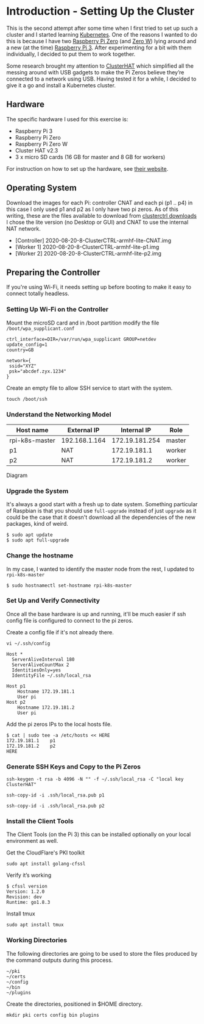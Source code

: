 # Introduction - Setting Up the Cluster
This is the second attempt after some time when I first tried to set up such a cluster and I started learning [Kubernetes](https://kubernetes.io/). One of the reasons I wanted to do this is because I have two [Raspberry Pi Zero](https://www.raspberrypi.org/products/raspberry-pi-zero/) (and [Zero W](https://www.raspberrypi.org/products/raspberry-pi-zero-w/)) lying around and a new (at the time) [Raspberry Pi 3](https://www.raspberrypi.org/products/raspberry-pi-3-model-b/). After experimenting for a bit with them individually, I decided to put them to work together. 

Some research brought my attention to [ClusterHAT](https://clusterhat.com/) which simplified all the messing around with USB gadgets to make the Pi Zeros believe they’re connected to a network using USB. Having tested it for a while, I decided to give it a go and install a Kubernetes cluster. 
## Hardware

The specific hardware I used for this exercise is:

* Raspberry Pi 3
* Raspberry Pi Zero
* Raspberry Pi Zero W
* Cluster HAT v2.3
* 3 x micro SD cards (16 GB for master and 8 GB for workers)

For instruction on how to set up the hardware, see [their website](https://clusterctrl.com/setup-assembly).

## Operating System

Download the images for each Pi: controller CNAT and each pi (p1 .. p4) in this case I only used p1 and p2 as I only have two pi zeros. As of this writing, these are the files available to download from [clusterctrl downloads](https://clusterctrl.com/setup-software) I chose the lite version (no Desktop or GUI) and CNAT to use the internal NAT network.

* [Controller] 2020-08-20-8-ClusterCTRL-armhf-lite-CNAT.img
* [Worker 1] 2020-08-20-8-ClusterCTRL-armhf-lite-p1.img
* [Worker 2] 2020-08-20-8-ClusterCTRL-armhf-lite-p2.img



## Preparing the Controller

If you're using Wi-Fi, it needs setting up before booting to make it easy to connect totally headless.

### Setting Up Wi-Fi on the Controller 

Mount the microSD card and in /boot partition modify the file `/boot/wpa_supplicant.conf`

```
ctrl_interface=DIR=/var/run/wpa_supplicant GROUP=netdev
update_config=1
country=GB

network={
 ssid="XYZ"
 psk="abcdef.zyx.1234"
}
```

Create an empty file to allow SSH service to start with the system.

```shell
touch /boot/ssh
```


### Understand the Networking Model


Host name      |   External IP |    Internal IP | Role   |
---------------|---------------|----------------|--------|
rpi-k8s-master | 192.168.1.164 | 172.19.181.254 | master |
p1             |      NAT      | 172.19.181.1   | worker |
p2             |      NAT      | 172.19.181.2   | worker |



Diagram 

### Upgrade the System

It's always a good start with a fresh up to date system. Something particular of Raspbian is that you should use `full-upgrade` instead of just `upgrade` as it could be the case that it doesn't download all the dependencies of the new packages, kind of weird. 

```shell
$ sudo apt update
$ sudo apt full-upgrade
```

### Change the hostname 

In my case, I wanted to identify the master node from the rest, I updated to `rpi-k8s-master` 

```shell
$ sudo hostnamectl set-hostname rpi-k8s-master
```

### Set Up and Verify Connectivity 

Once all the base hardware is up and running, it'll be much easier if ssh config file is configured to connect to the pi zeros.

Create a config file if it's not already there.

```shell
vi ~/.ssh/config
```

```
Host *
  ServerAliveInterval 180
  ServerAliveCountMax 2
  IdentitiesOnly=yes
  IdentityFile ~/.ssh/local_rsa

Host p1
    Hostname 172.19.181.1
    User pi
Host p2
    Hostname 172.19.181.2
    User pi
```

Add the pi zeros IPs to the local hosts file.

```shell
$ cat | sudo tee -a /etc/hosts << HERE
172.19.181.1    p1
172.19.181.2    p2
HERE
```

### Generate SSH Keys and Copy to the Pi Zeros

```shell
ssh-keygen -t rsa -b 4096 -N "" -f ~/.ssh/local_rsa -C "local key ClusterHAT"

ssh-copy-id -i .ssh/local_rsa.pub p1

ssh-copy-id -i .ssh/local_rsa.pub p2
```
### Install the Client Tools

The Client Tools (on the Pi 3) this can be installed optionally on your local environment as well. 

Get the CloudFlare's PKI toolkit

```shell
sudo apt install golang-cfssl
```

Verify it’s working 
```shell
$ cfssl version
Version: 1.2.0
Revision: dev
Runtime: go1.8.3
```

Install tmux

```shell
sudo apt install tmux
```

### Working Directories

The following directories are going to be used to store the files produced by the command outputs during this process.

```
~/pki
~/certs
~/config
~/bin
~/plugins
```

Create the directories, positioned in $HOME directory.

```shell
mkdir pki certs config bin plugins
```